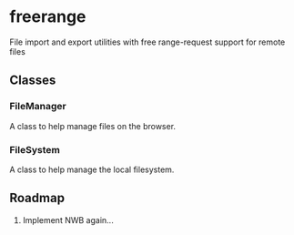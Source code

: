 # freerange
File import and export utilities with free range-request support for remote files


## Classes
### FileManager
A class to help manage files on the browser. 

### FileSystem
A class to help manage the local filesystem.

## Roadmap
1. Implement NWB again...